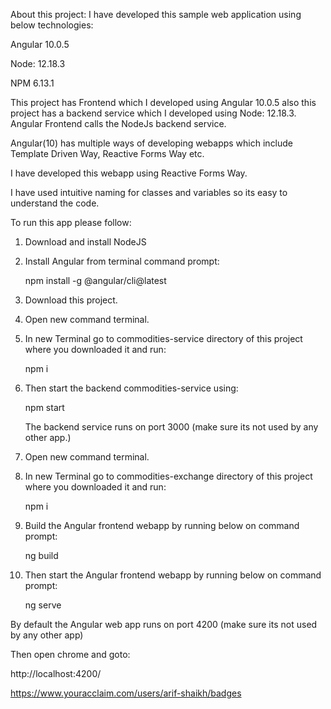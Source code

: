 About this project:
I have developed this sample web application using below technologies:

Angular 10.0.5

Node: 12.18.3

NPM 6.13.1

This project has Frontend which I developed using Angular 10.0.5 also this project has a backend service which I developed using Node: 12.18.3. Angular Frontend calls the NodeJs backend service.


Angular(10) has multiple ways of developing webapps which include Template Driven Way,  Reactive Forms Way etc.

I have developed this webapp using Reactive Forms Way. 

I have used intuitive naming for classes and variables so its easy to understand the code.

To run this app please follow:

1. Download and install NodeJS

2. Install Angular from terminal command prompt:

   npm install -g @angular/cli@latest
   
3. Download this project.

4. Open new command terminal. 

5. In new Terminal go to commodities-service directory of this project where you downloaded it and run:

   npm i

6. Then start the backend commodities-service using:

   npm start
   
   The backend service runs on port 3000 (make sure its not used by any other app.) 

7. Open new command terminal.

8. In new Terminal  go to commodities-exchange directory of this project where you downloaded it and run:

   npm i
   
9. Build the Angular frontend webapp by running below on command prompt:

   ng build   
   
   
10. Then start the Angular frontend webapp by running below on command prompt:

    ng serve
   
   By default the Angular web app runs on port 4200 (make sure its not used by any other app)
   
   Then open chrome and goto:
   
   http://localhost:4200/
   

https://www.youracclaim.com/users/arif-shaikh/badges
